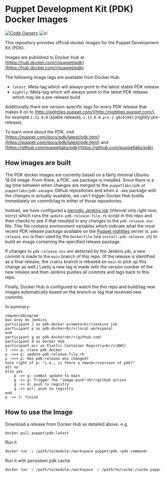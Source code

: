 # Puppet Development Kit (PDK) Docker Images

[![Code Owners](https://img.shields.io/badge/owners-DevX--team-blue)](https://github.com/puppetlabs/pdk-docker/blob/main/CODEOWNERS)
![ci](https://github.com/puppetlabs/pdk-docker/actions/workflows/image-push.yml/badge.svg)

This repository provides official docker images for the Puppet Development Kit (PDK).

Images are published to Docker Hub at [https://hub.docker.com/r/puppet/pdk](https://hub.docker.com/r/puppet/pdk).

The following image tags are available from Docker Hub:

 - `latest`: Meta-tag which will always point to the latest stable PDK release
 - `nightly`: Meta-tag which will always point to the latest PDK release which may
 be a pre-release build

Additionally there are version-specific tags for every PDK release that makes it on
to [http://nightlies.puppet.com/](http://nightlies.puppet.com/), for example `1.12.0.0` (stable release),
`1.13.0.0.pre.2.g9c61983` (nightly pre-release).

To learn more about the PDK, visit [https://puppet.com/docs/pdk/latest/pdk.html](https://puppet.com/docs/pdk/latest/pdk.html)
and [https://github.com/puppetlabs/pdk](https://github.com/puppetlabs/pdk).

## How images are built

The PDK docker images are currently based on a fairly minimal Ubuntu 18.04 image.
From there, a PDK `.deb` package is installed. Since there is a lag time between
when changes are merged to the `puppetlabs/pdk` or `puppetlabs/pdk-vanagon`
Github repositories and when a `.deb` package with the changes is actually available,
we can't trigger Docker Hub builds immediately on commit/tag to either of those
repositories.

Instead, we have configured a [periodic Jenkins job](https://jenkins-platform.delivery.puppetlabs.net/view/PDK/view/main/) (internal only right now, sorry)
which runs the `update-pdk-release-file.rb` script in this repo and then checks to see
if that resulted in any changes to the `pdk-release.env` file. This file contains
environment variables which indicate what the most recent PDK release package available
on the  [Puppet nightlies](http://nightlies.puppet.com/apt/pool/bionic/puppet/p/pdk/)
server is. `pdk-release.env` is then used by the `Dockerfile` (via `install-pdk-release.sh`)
to build an image containing the specified release package.

If changes to `pdk-release.env` are detected by the Jenkins job, a new commit is
made to the `main` branch of this repo. (If the release is identified as a final
release, the `stable` branch is rebased on `main` to pick up this change as well.)
Lastly a new tag is made with the version number of the new release and then Jenkins
pushes all commits and tags back to this repo.

Finally, Docker Hub is configured to watch the this repo and build/tag new images
automatically based on the branch or tag that received new commits.

In summary:

```mermaid
sequenceDiagram
box Grey On Jenkins
participant J as pdk-docker-promote<br/>jenkins job
participant p as pdk-docker<br/>(local workspace)
end
participant g as pdk-docker<br/>(github.com)
participant d as Docker Hub
participant ecr as Elastic Container Registry<br/>(AWS)  
J ->>+ p: clone pdk-docker
p ->>+ p: update-pdk-release-file.rb
p ->>+ p: Has pdk-release.env changed?
note right of p: "i.e., is there a new<br/>version of pdk?"
alt no
else yes
    p ->> g: commit update to main
    g ->> g: Trigger the "image-push"<br/>github action
    g ->> d: push to registry
    g ->> ecr: push to registry
end
p ->> J: finish
```

## How to use the Image

Download a release from Docker Hub as detailed above. e.g.

```bash
docker pull puppet/pdk:latest
```

Run it

```bash
docker run -v /path/to/module:/workspace puppet/pdk <pdk command>
```

Run it with persistent pdk cache

```bash
docker run -v /path/to/module:/workspace -v /path/to/cache:/cache puppet/pdk <pdk command>
```
